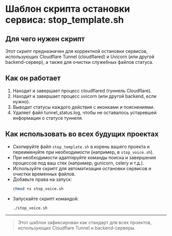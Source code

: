 # Шаблон скрипта остановки сервиса: stop_template.sh

## Для чего нужен скрипт

Этот скрипт предназначен для корректной остановки сервисов, использующих Cloudflare Tunnel (cloudflared) и Uvicorn (или другой backend-сервер), а также для очистки служебных файлов статуса.

## Как он работает

1. Находит и завершает процесс cloudflared (туннель Cloudflare).
2. Находит и завершает процесс uvicorn (или другой backend, если нужно).
3. Выводит статусы каждого действия с иконками и пояснениями.
4. Удаляет файл tunnel_status.log, чтобы не оставалось устаревшей информации о статусе туннеля.

## Как использовать во всех будущих проектах

- Скопируйте файл `stop_template.sh` в корень вашего проекта и переименуйте при необходимости (например, в `stop_voice.sh`).
- При необходимости адаптируйте команды поиска и завершения процессов под ваш стек (например, gunicorn, celery и т.д.).
- Используйте скрипт для автоматизации остановки сервисов и очистки временных файлов.
- Добавьте права на запуск:
  ```bash
  chmod +x stop_voice.sh
  ```
- Запускайте скрипт командой:
  ```bash
  ./stop_voice.sh
  ```

---

> Этот шаблон зафиксирован как стандарт для всех проектов, использующих Cloudflare Tunnel и backend-серверы. 